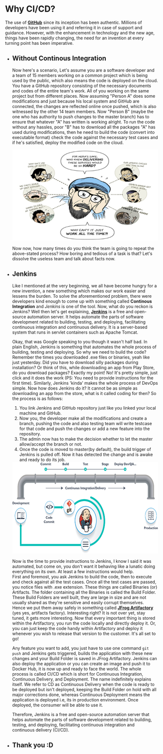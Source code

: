 # Why CI/CD?

The use of [<b>GitHub</b>](https://en.wikipedia.org/wiki/GitHub) since its inception has been authentic. Millions of developers have been using it and referring it in case of support and guidance. However, with the enhancement in technology and the new age, things have been rapidly changing, the need for an invention at every turning point has been imperative. 

- ## Without Continous Integration

    Now here's a scenario, Let's assume you are a software developer and a team of 15 members working on a common project which is being used by the public, which also means the code is deployed on the cloud. You have a GitHub repository consisting of the necessary documents and codes of the entire team's work. All of you working on the same project but from different places. Now assuming "Person A" does some modifications and just because his local system and GitHub are connected, the changes are reflected online once pushed, which is also witnessed by the other 14 team members. Now "Person B" (maybe the one who has authority to push changes to the master branch) has to ensure that whatever "A" has written is working alright. To run the code without any hassles, poor "B" has to download all the packages "A" has used during modifications, then he need to build the code (convert into executable format) check the code against the necessary test cases and if he's satisfied, deploy the modified code on the cloud.

    <img src="Images/why.jpg" width="500" height="300">

    Now now, how many times do you think the team is going to repeat the above-stated process? How boring and tedious of a task is that? Let's dissolve the useless team and talk about facts now.

- ## Jenkins

    Like I mentioned at the very beginning, we all have become hungry for a new invention, a new something which makes our work easier and lessens the burden. To solve the aforementioned problem, there were developers kind enough to come up with something called <b>Continous Integration</b> and *Jenkins* is one of the tool. Now, what do you reckon is Jenkins? Well then let's get explaining, [<b>Jenkins</b>](https://en.wikipedia.org/wiki/Jenkins_(software)) is a free and open-source automation server. It helps automate the parts of software development related to building, testing, and deploying, facilitating continuous integration and continuous delivery. It is a server-based system that runs in servlet containers such as Apache Tomcat. 

    Okay, that was Google speaking to you though it wasn't half bad. In plain English, Jenkins is something that automates the whole process of building, testing and deploying. So why we need to build the code? Remember the times you downloaded .exe files or binaries, yeah like just yesterday. Did you have to download silly packages during installation? Or think of this, while downloading an app from Play Store, do you download packages? Exactly my point! No! It's pretty simple, just click and it does the work (PS: You need to provide instructions for the first time). Similarly, Jenkins 'kinda' makes the whole process of DevOps simple. Now how does Jenkins do it? It cannot be as simple as downloading an app from the store, what is it called coding for then? So the process is as follows:
    1. You link Jenkins and GitHub repository just like you linked your local machine and GitHub. 
    2. Now you, the developer make all the modifications and create a branch, pushing the code and also testing team will write testcase for that code and push the changes or add a new feature into the repository. 
    3. The admin now has to make the decision whether to let the master allow/accept the branch or not. 
    4. Once the code is moved to master(by default), the build trigger of Jenkins is pulled off. Now it has detected the change and is awake and ready to do its job.

    <img src="Images/jk2.jpg" width="500" height="300">

    Now is the time to provide instructions to Jenkins, I know I said it was automated, but come on, you don't want it behaving like a lunatic doing everything on its own. At least a few instructions would help.<br> 
    First and foremost, you ask Jenkins to build the code, then to execute and check against all the test cases. Once all the test cases are passed, you notice files with .exe extension. These things are called Binaries (or) Artifacts. The folder containing all the Binaries is called the Build Folder. These Build Folders are well built, they are large in size and are not usually shared as they're sensitive and easily corrupt themselves. Hence we put them away safely in something called [<b>JFrog Artifactory</b>](https://jfrog.com/artifactory/) (yes yes, artifacts factory). Interesting right? It is not over yet, stay tuned, it gets more interesting. Now that every important thing is stored within the Artifactory, you run the code locally and directly deploy it. Or, you can just keep the code handy within Artifactory and deploy it whenever you wish to release that version to the customer. It's all set to go! 

    Any feature you want to add, you just have to use one command ```git push``` and Jenkins gets triggered, builds the application with these new changes and your Build Folder is saved in JFrog Artifactory. Jenkins can also deploy the application or you can create an image and push it to Docker Hub, it is now up and ready to face the world. The whole process is called CI/CD which is short for Continuous Integration, Continuous Delivery, and Deployment. The name indefinitely explains itself. We refer to CD as Continuous Delivery when the code is ready to be deployed but isn't deployed, keeping the Build Folder on hold with all major corrections done, whereas Continuous Deployment means the application is deployed i.e, its in production environment. Once deployed, the consumer will be able to use it.

    Therefore, Jenkins is a free and open-source automation server that helps automate the parts of software development related to building, testing, and deploying, facilitating continuous integration and continuous delivery (CI/CD).

- ## Thank you :D

